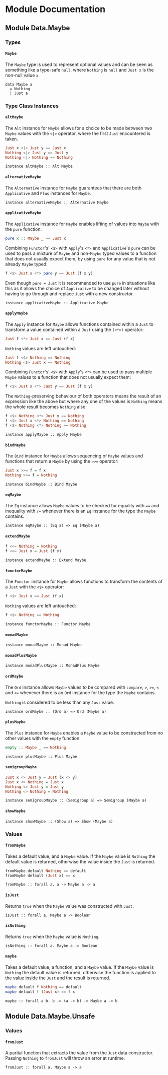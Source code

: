# Module Documentation

## Module Data.Maybe

### Types

#### `Maybe`

The `Maybe` type is used to represent optional values and can be seen as
something like a type-safe `null`, where `Nothing` is `null` and `Just x`
is the non-null value `x`.

    data Maybe a
      = Nothing 
      | Just a


### Type Class Instances

#### `altMaybe`

The `Alt` instance for `Maybe` allows for a choice to be made between two
`Maybe` values with the `<|>` operator, where the first `Just` encountered
is taken.

``` purescript
Just x <|> Just y == Just x
Nothing <|> Just y == Just y
Nothing <|> Nothing == Nothing
```

    instance altMaybe :: Alt Maybe

#### `alternativeMaybe`

The `Alternative` instance for `Maybe` guarantees that there are both
`Applicative` and `Plus` instances for `Maybe`.

    instance alternativeMaybe :: Alternative Maybe

#### `applicativeMaybe`

The `Applicative` instance for `Maybe` enables lifting of values into
`Maybe` with the `pure` function:

``` purescript
pure x :: Maybe _ == Just x
```

Combining `Functor`'s' `<$>` with `Apply`'s `<*>` and `Applicative`'s
`pure` can be used to pass a mixture of `Maybe` and non-`Maybe` typed
values to a function that does not usually expect them, by using `pure`
for any value that is not already `Maybe` typed:

``` purescript
f <$> Just x <*> pure y == Just (f x y)
```

Even though `pure = Just` it is recommended to use `pure` in situations
like this as it allows the choice of `Applicative` to be changed later
without having to go through and replace `Just` with a new constructor.

    instance applicativeMaybe :: Applicative Maybe

#### `applyMaybe`

The `Apply` instance for `Maybe` allows functions contained within a `Just`
to transform a value contained within a `Just` using the `(<*>)` operator:

``` purescript
Just f <*> Just x == Just (f x)
```

`Nothing` values are left untouched:

``` purescript
Just f <$> Nothing == Nothing
Nothing <$> Just x == Nothing
```

Combining `Functor`'s' `<$>` with `Apply`'s `<*>` can be used to pass
multiple `Maybe` values to a function that does not usually expect them:

``` purescript
f <$> Just x <*> Just y == Just (f x y)
```

The `Nothing`-preserving behaviour of both operators means the result of
an expression like the above but where any one of the values is `Nothing`
means the whole result becomes `Nothing` also:

``` purescript
f <$> Nothing <*> Just y == Nothing
f <$> Just x <*> Nothing == Nothing
f <$> Nothing <*> Nothing == Nothing
```

    instance applyMaybe :: Apply Maybe

#### `bindMaybe`

The `Bind` instance for `Maybe` allows sequencing of `Maybe` values and
functions that return a `Maybe` by using the `>>=` operator:

``` purescript
Just x >>= f = f x
Nothing >>= f = Nothing
```

    instance bindMaybe :: Bind Maybe

#### `eqMaybe`

The `Eq` instance allows `Maybe` values to be checked for equality with
`==` and inequality with `/=` whenever there is an `Eq` instance for the
type the `Maybe` contains.

    instance eqMaybe :: (Eq a) => Eq (Maybe a)

#### `extendMaybe`

``` purescript
f <<= Nothing = Nothing
f <<= Just x = Just (f x)
```

    instance extendMaybe :: Extend Maybe

#### `functorMaybe`

The `Functor` instance for `Maybe` allows functions to transform the
contents of a `Just` with the `<$>` operator:

``` purescript
f <$> Just x == Just (f x)
```

`Nothing` values are left untouched:

``` purescript
f <$> Nothing == Nothing
```

    instance functorMaybe :: Functor Maybe

#### `monadMaybe`

    instance monadMaybe :: Monad Maybe

#### `monadPlusMaybe`

    instance monadPlusMaybe :: MonadPlus Maybe

#### `ordMaybe`

The `Ord` instance allows `Maybe` values to be compared with
`compare`, `>`, `>=`, `<` and `<=` whenever there is an `Ord` instance for
the type the `Maybe` contains.

`Nothing` is considered to be less than any `Just` value.

    instance ordMaybe :: (Ord a) => Ord (Maybe a)

#### `plusMaybe`

The `Plus` instance for `Maybe` enables a `Maybe` value to be constructed
from no other values with the `empty` function:

``` purescript
empty :: Maybe _ == Nothing
```

    instance plusMaybe :: Plus Maybe

#### `semigroupMaybe`

``` purescript
Just x <> Just y = Just (x <> y)
Just x <> Nothing = Just x
Nothing <> Just y = Just y
Nothing <> Nothing = Nothing
```

    instance semigroupMaybe :: (Semigroup a) => Semigroup (Maybe a)

#### `showMaybe`

    instance showMaybe :: (Show a) => Show (Maybe a)


### Values

#### `fromMaybe`

Takes a default value, and a `Maybe` value. If the `Maybe` value is
`Nothing` the default value is returned, otherwise the value inside the
`Just` is returned.

``` purescript
fromMaybe default Nothing == default
fromMaybe default (Just x) == x
```

    fromMaybe :: forall a. a -> Maybe a -> a

#### `isJust`

Returns `true` when the `Maybe` value was constructed with `Just`.

    isJust :: forall a. Maybe a -> Boolean

#### `isNothing`

Returns `true` when the `Maybe` value is `Nothing`.

    isNothing :: forall a. Maybe a -> Boolean

#### `maybe`

Takes a default value, a function, and a `Maybe` value. If the `Maybe`
value is `Nothing` the default value is returned, otherwise the function
is applied to the value inside the `Just` and the result is returned.

``` purescript
maybe default f Nothing == default
maybe default f (Just x) == f x
```

    maybe :: forall a b. b -> (a -> b) -> Maybe a -> b


## Module Data.Maybe.Unsafe

### Values

#### `fromJust`

A partial function that extracts the value from the `Just` data
constructor. Passing `Nothing` to `fromJust` will throw an error at
runtime.

    fromJust :: forall a. Maybe a -> a
